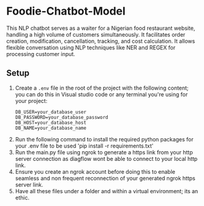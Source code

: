 # Foodie-Chatbot-Model
This NLP chatbot serves as a waiter for a Nigerian food restaurant website, handling a high volume of customers simultaneously. It facilitates order creation, modification, cancellation, tracking, and cost calculation. It allows flexible conversation using NLP techniques like NER and REGEX for processing customer input.

## Setup

1. Create a `.env` file in the root of the project with the following content; you can do this in Visual studio code or any terminal you're using for your project:
   ```plaintext
   DB_USER=your_database_user
   DB_PASSWORD=your_database_password
   DB_HOST=your_database_host
   DB_NAME=your_database_name
2. Run the following command to install the required python packages for your .env file to be used
    'pip install -r requirements.txt'
3. Run the main.py file using ngrok to generate a https link from your http server connection as diagflow wont be able to connect to your local http link.
4. Ensure you create an ngrok account before doing this to enable seamless and non frequent reconnection of your generated ngrok https server link.
5. Have all these files under a folder and within a virtual environment; its an ethic. 
